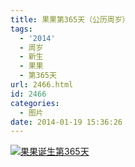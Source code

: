 ```yaml
---
title: 果果第365天（公历周岁）
tags:
  - '2014'
  - 周岁
  - 新生
  - 果果
  - 第365天
url: 2466.html
id: 2466
categories:
  - 图片
date: 2014-01-19 15:36:26
---
```


[![](http://photo.guolaijie.com/rooufer/uploads/2014/02/果果诞生第365天.jpg "果果诞生第365天")](http://photo.guolaijie.com/rooufer/uploads/2014/02/果果诞生第365天.jpg)